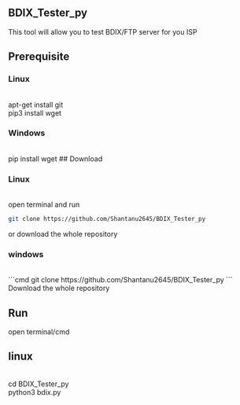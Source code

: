 ## BDIX_Tester_py
This tool will allow you to test BDIX/FTP server for you ISP


## Prerequisite
   <h3>Linux</h3><br>
    apt-get install git<br>
    pip3 install wget
   
   <h3>Windows</h3><br>
   pip install wget 
## Download
<h3>Linux</h3><br>
open terminal and run<br>
   
   
```bash
git clone https://github.com/Shantanu2645/BDIX_Tester_py
```
or download the whole repository
   
<h3>windows</h3><br>
```cmd
git clone https://github.com/Shantanu2645/BDIX_Tester_py
```
Download the whole repository
   
 ## Run
   open terminal/cmd
   
   <h2>linux</h2><br>
   cd BDIX_Tester_py<br>
   python3 bdix.py
   
   
   
   
  
